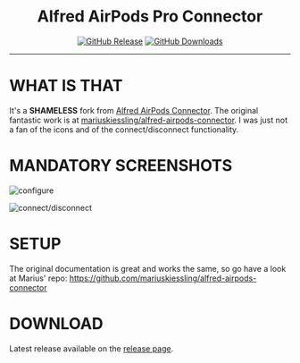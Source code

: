 <h1 align="center">Alfred AirPods Pro Connector</h1>

<p align="center">
<a href="https://github.com/godbout/alfred-airpods-connector/releases/latest"><img src="https://img.shields.io/github/release/godbout/alfred-airpds-connector.svg?style=flat" alt="GitHub Release"></a>
<a href="https://github.com/godbout/alfred-airpods-connector/releases"><img src="https://img.shields.io/github/downloads/godbout/alfred-airpods-connector/total.svg?style=flat" alt="GitHub Downloads"></a>
</p>

---

# WHAT IS THAT

It's a **SHAMELESS** fork from [Alfred AirPods Connector](https://www.packal.org/workflow/airpods-connector). The original fantastic work is at [mariuskiessling/alfred-airpods-connector](https://github.com/mariuskiessling/alfred-airpods-connector). I was just not a fan of the icons and of the connect/disconnect functionality.

# MANDATORY SCREENSHOTS

![configure](https://raw.githubusercontent.com/godbout/alfred-airpods-connector/master/resources/screenshots/airpodspro-configure.gif "configure")

![connect/disconnect](https://raw.githubusercontent.com/godbout/alfred-airpods-connector/master/resources/screenshots/airpodspro-connect-disconnect.gif "connect/disconnect")

# SETUP

The original documentation is great and works the same, so go have a look at Marius' repo: https://github.com/mariuskiessling/alfred-airpods-connector

# DOWNLOAD

Latest release available on the [release page](https://github.com/godbout/alfred-airpods-connector/releases).

